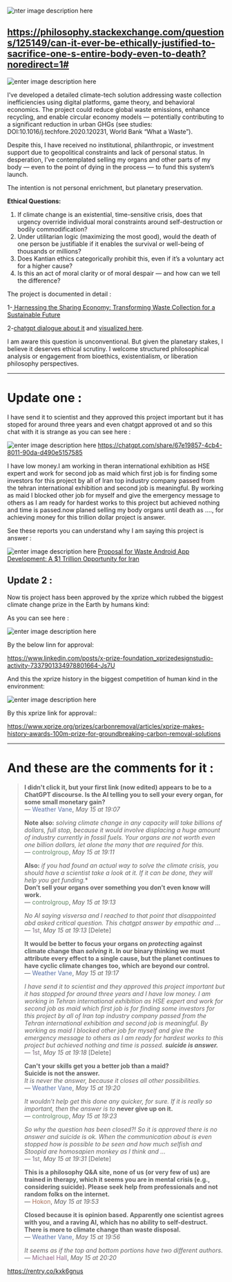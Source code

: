 

![nter image description here](https://i.sstatic.net/AJLTxWM8.jpg)
## https://philosophy.stackexchange.com/questions/125149/can-it-ever-be-ethically-justified-to-sacrifice-one-s-entire-body-even-to-death?noredirect=1#

![enter image description here](https://i.sstatic.net/QSsQkvUn.jpg)



I’ve developed a detailed climate-tech solution addressing waste collection inefficiencies using digital platforms, game theory, and behavioral economics. The project could reduce global waste emissions, enhance recycling, and enable circular economy models — potentially contributing to a significant reduction in urban GHGs (see studies: DOI:10.1016/j.techfore.2020.120231, World Bank “What a Waste”).

Despite this, I have received no institutional, philanthropic, or investment support due to geopolitical constraints and lack of personal status. In desperation, I’ve contemplated selling my organs and other parts of my body — even to the point of dying in the process — to fund this system’s launch.

The intention is not personal enrichment, but planetary preservation.

**Ethical Questions:**

1. If climate change is an existential, time-sensitive crisis, does that urgency override individual moral constraints around self-destruction or bodily commodification?
2. Under utilitarian logic (maximizing the most good), would the death of one person be justifiable if it enables the survival or well-being of thousands or millions?
3. Does Kantian ethics categorically prohibit this, even if it’s a voluntary act for a higher cause?
4. Is this an act of moral clarity or of moral despair — and how can we tell the difference?

The project is documented in detail :

1-[ Harnessing the Sharing Economy: Transforming Waste Collection for a Sustainable Future ](https://rentry.co/793a42q3)

2-[chatgpt dialogue about it](https://chatgpt.com/share/67b362c0-d3d8-8011-8dab-0a2154fc811c) and [visualized here](https://youtu.be/dytvJCw-Lmc?si=5oDYI8renLHGtkox).

I am aware this question is unconventional. But given the planetary stakes, I believe it deserves ethical scrutiny. I welcome structured philosophical analysis or engagement from bioethics, existentialism, or liberation philosophy perspectives.

---

# Update one :

I have send it to scientist and they approved this project important but it has stoped for around three years and even chatgpt approved ot and so this chat with it is strange as you can see here :

![enter image description here](https://i.sstatic.net/DdPCTND4.jpg)
https://chatgpt.com/share/67e19857-4cb4-8011-90da-d490e5157585

I have low money.I am working in theran international exhibition as HSE expert and work for second job as maid which first job is for finding some investors for this project by all of Iran top industry company passed from the tehran international exhibition and second job is meaningful. By working as maid I blocked other job for myself and give the emergency message to others as I am ready for hardest works to this project but achieved nothing and time is passed.now planed selling my body organs until death as ...., for achieving money for this trillion dollar project is answer.


See these reports you can understand why I am saying this project is answer :

![enter image description here](https://i.sstatic.net/82lU5rFT.jpg)
[Proposal for Waste Android App Development: A $1 Trillion Opportunity for Iran](https://telegra.ph/Proposal-for-Waste-Android-App-Development-A-1-Trillion-Opportunity-for-Iran-01-17)

## Update 2 :

Now tis project hass been approved by the xprize which rubbed the biggest climate change prize in the Earth by humans kind:

As you can see here :

![enter image description here](https://i.sstatic.net/FyGU0EVo.jpg)

By the below linn for approval:

https://www.linkedin.com/posts/x-prize-foundation_xprizedesignstudio-activity-7337901334978801664-Js7U

And this the xprize history in the biggest competition of human kind in the environment:

![enter image description here](https://i.sstatic.net/6ldZyaBM.jpg)

By this xprize link for approval::

https://www.xprize.org/prizes/carbonremoval/articles/xprize-makes-history-awards-100m-prize-for-groundbreaking-carbon-removal-solutions




----------


# And these are the comments for it :

> **I didn't click it, but your first link (now edited) appears to be to a ChatGPT discourse. Is the AI telling you to sell your every organ, for some small monetary gain?**  
> — <span style="color:#576fa6">Weather Vane</span>, *May 15 at 19:07*
>
> **Note also:** *solving climate change in any capacity will take billions of dollars, full stop, because it would involve displacing a huge amount of industry currently in fossil fuels. Your organs are not worth even one billion dollars, let alone the many that are required for this.*  
> — <span style="color:#608564">controlgroup</span>, *May 15 at 19:11*
>
> **Also:** *if you had found an actual way to solve the climate crisis, you should have a scientist take a look at it. If it can be done, they will help you get funding.**  
> **Don’t sell your organs over something you don’t even know will work.**  
> — <span style="color:#608564">controlgroup</span>, *May 15 at 19:13*
>
> *No AI saying visversa and I reached to that point that disappointed abd asked critical question. This chatgpt answer by empathic and ...*  
> — <span style="color:#7c6b7c">1st</span>, *May 15 at 19:13* [Delete]
>
> **It would be better to focus your organs on _protecting_ against climate change than _solving_ it. In our binary thinking we must attribute every effect to a single cause, but the planet continues to have cyclic climate changes too, which are beyond our control.**  
> — <span style="color:#576fa6">Weather Vane</span>, *May 15 at 19:17*
>
> *I have send it to scientist and they approved this project important but it has stopped for around three years and I have low money. I am working in Tehran international exhibition as HSE expert and work for second job as maid which first job is for finding some investors for this project by all of Iran top industry company passed from the Tehran international exhibition and second job is meaningful. By working as maid I blocked other job for myself and give the emergency message to others as I am ready for hardest works to this project but achieved nothing and time is passed. **suicide is answer.***  
> — <span style="color:#7c6b7c">1st</span>, *May 15 at 19:18* [Delete]
>
> **Can't your skills get you a better job than a maid?**  
> **Suicide is not the answer.**  
> *It is never the answer, because it closes all other possibilities.*  
> — <span style="color:#576fa6">Weather Vane</span>, *May 15 at 19:20*
>
> *It wouldn’t help get this done any quicker, for sure. If it is really so important, then the answer is to* **never give up on it.**  
> — <span style="color:#608564">controlgroup</span>, *May 15 at 19:23*
>
> *So why the question has been closed?! So it is approved there is no answer and suicide is ok. When the communication about is even stopped how is possible to be seen and how much selfish and Stoopid are homosapien monkey as I think and ...*  
> — <span style="color:#7c6b7c">1st</span>, *May 15 at 19:31* [Delete]
>
> **This is a philosophy Q&A site, none of us (or very few of us) are trained in therapy, which it seems you are in mental crisis (e.g., considering suicide). Please seek help from professionals and not random folks on the internet.**  
> — <span style="color:#aa705a">Hokon</span>, *May 15 at 19:53*
>
> **Closed because it is opinion based. Apparently one scientist agrees with you, and a raving AI, which has no ability to self-destruct. There is more to climate change than waste disposal.**  
> — <span style="color:#576fa6">Weather Vane</span>, *May 15 at 19:56*
>
> *It seems as if the top and bottom portions have two different authors.*  
> — <span style="color:#906488">Michael Hall</span>, *May 15 at 20:20*

https://rentry.co/kxk6gnus
